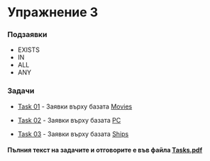 # Упражнение 3

### Подзаявки

- EXISTS
- IN
- ALL
- ANY

### Задачи
- [Task 01](<./Task01/>) - Заявки върху базата [Movies](<../Scripts/Exercises_01-06/Movies.sql>)

- [Task 02](<./Task02/>) - Заявки върху базата [PC](<../Scripts/Exercises_01-06/PC.sql>)

- [Task 03](<./Task03/>) - Заявки върху базата [Ships](<../Scripts/Exercises_01-06/Ships.sql>)

#### Пълния текст на задачите и отговорите е във файла [Tasks.pdf](<./Tasks.pdf>)